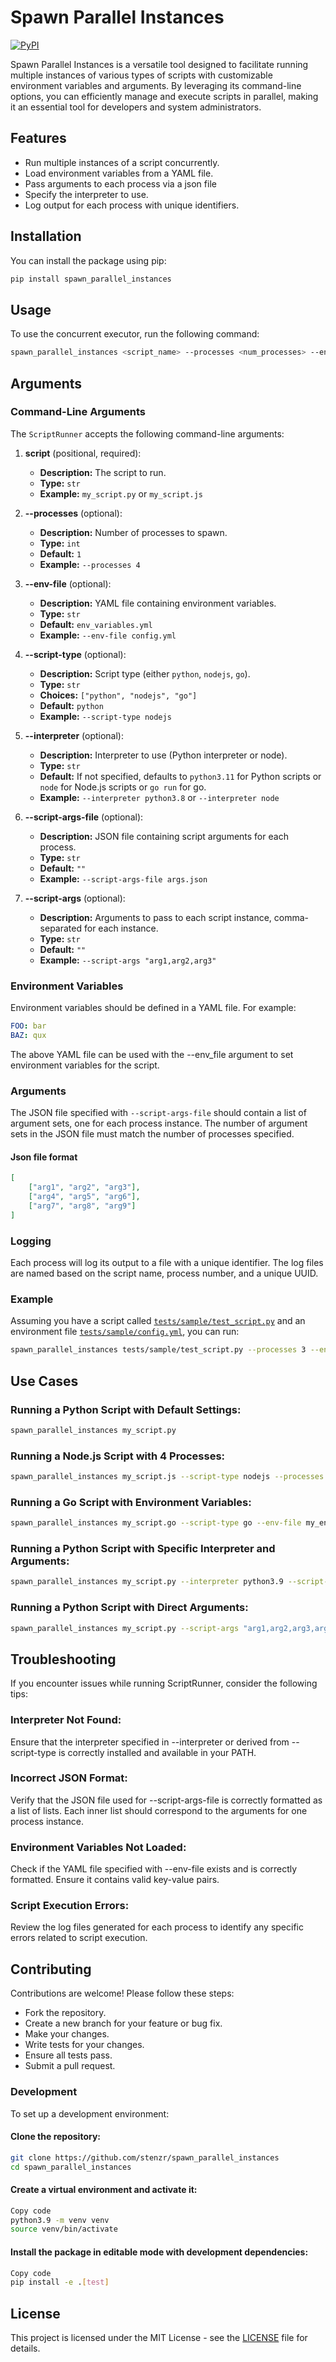 # Spawn Parallel Instances

[![PyPI](https://img.shields.io/pypi/v/spawn-parallel-instances)](https://pypi.org/project/spawn-parallel-instances/)

Spawn Parallel Instances is a versatile tool designed to facilitate running multiple instances of various types of scripts with customizable environment variables and arguments. By leveraging its command-line options, you can efficiently manage and execute scripts in parallel, making it an essential tool for developers and system administrators.

## Features

- Run multiple instances of a script concurrently.
- Load environment variables from a YAML file.
- Pass arguments to each process via a json file
- Specify the interpreter to use.
- Log output for each process with unique identifiers.

## Installation

You can install the package using pip:

```sh
pip install spawn_parallel_instances
```

## Usage

To use the concurrent executor, run the following command:

```sh
spawn_parallel_instances <script_name> --processes <num_processes> --env_file <env_file> --interpreter <interpreter> --script-type <script_type>
```

## Arguments

### Command-Line Arguments

The `ScriptRunner` accepts the following command-line arguments:

1. **script** (positional, required):
   - **Description:** The script to run.
   - **Type:** `str`
   - **Example:** `my_script.py` or `my_script.js`

2. **--processes** (optional):
   - **Description:** Number of processes to spawn.
   - **Type:** `int`
   - **Default:** `1`
   - **Example:** `--processes 4`

3. **--env-file** (optional):
   - **Description:** YAML file containing environment variables.
   - **Type:** `str`
   - **Default:** `env_variables.yml`
   - **Example:** `--env-file config.yml`

4. **--script-type** (optional):
   - **Description:** Script type (either `python`, `nodejs`, `go`).
   - **Type:** `str`
   - **Choices:** `["python", "nodejs", "go"]`
   - **Default:** `python`
   - **Example:** `--script-type nodejs`

5. **--interpreter** (optional):
   - **Description:** Interpreter to use (Python interpreter or node).
   - **Type:** `str`
   - **Default:** If not specified, defaults to `python3.11` for Python scripts or `node` for Node.js scripts or `go run` for go.
   - **Example:** `--interpreter python3.8` or `--interpreter node`

6. **--script-args-file** (optional):
   - **Description:** JSON file containing script arguments for each process.
   - **Type:** `str`
   - **Default:** `""`
   - **Example:** `--script-args-file args.json`

7. **--script-args** (optional):
   - **Description:** Arguments to pass to each script instance, comma-separated for each instance.
   - **Type:** `str`
   - **Default:** `""`
   - **Example:** `--script-args "arg1,arg2,arg3"`

### Environment Variables

Environment variables should be defined in a YAML file. For example:

```yaml
FOO: bar
BAZ: qux
```

The above YAML file can be used with the --env_file argument to set environment variables for the script.

### Arguments

The JSON file specified with `--script-args-file` should contain a list of argument sets, one for each process instance. The number of argument sets in the JSON file must match the number of processes specified.

#### Json file format

```json
[
    ["arg1", "arg2", "arg3"],
    ["arg4", "arg5", "arg6"],
    ["arg7", "arg8", "arg9"]
]
```

### Logging
Each process will log its output to a file with a unique identifier. The log files are named based on the script name, process number, and a unique UUID.

### Example
Assuming you have a script called [`tests/sample/test_script.py`](tests/sample/test_script.py) and an environment file [`tests/sample/config.yml`](tests/sample/config.yml), you can run:

```sh
spawn_parallel_instances tests/sample/test_script.py --processes 3 --env_file tests/sample/config.yml --script-type python --interpreter python3.9
```
## Use Cases

### Running a Python Script with Default Settings:

```bash
spawn_parallel_instances my_script.py
```

### Running a Node.js Script with 4 Processes:

```bash
spawn_parallel_instances my_script.js --script-type nodejs --processes 4
```

### Running a Go Script with Environment Variables:

```bash
spawn_parallel_instances my_script.go --script-type go --env-file my_env.yml
```

### Running a Python Script with Specific Interpreter and Arguments:

```bash
spawn_parallel_instances my_script.py --interpreter python3.9 --script-args-file args.json
```
### Running a Python Script with Direct Arguments:

```bash
spawn_parallel_instances my_script.py --script-args "arg1,arg2,arg3,arg4"
```

## Troubleshooting

If you encounter issues while running ScriptRunner, consider the following tips:

### Interpreter Not Found:

Ensure that the interpreter specified in --interpreter or derived from --script-type is correctly installed and available in your PATH.

### Incorrect JSON Format:

Verify that the JSON file used for --script-args-file is correctly formatted as a list of lists. Each inner list should correspond to the arguments for one process instance.

### Environment Variables Not Loaded:

Check if the YAML file specified with --env-file exists and is correctly formatted. Ensure it contains valid key-value pairs.

### Script Execution Errors:

Review the log files generated for each process to identify any specific errors related to script execution.


## Contributing
Contributions are welcome! Please follow these steps:

- Fork the repository.
- Create a new branch for your feature or bug fix.
- Make your changes.
- Write tests for your changes.
- Ensure all tests pass.
- Submit a pull request.

### Development
To set up a development environment:

#### Clone the repository:

```sh
git clone https://github.com/stenzr/spawn_parallel_instances
cd spawn_parallel_instances
```

#### Create a virtual environment and activate it:

```sh
Copy code
python3.9 -m venv venv
source venv/bin/activate
```

#### Install the package in editable mode with development dependencies:

```sh
Copy code
pip install -e .[test]
```

## License

This project is licensed under the MIT License - see the [LICENSE](LICENSE) file for details.


